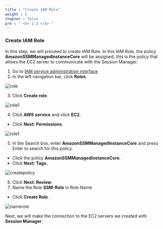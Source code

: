 ```yaml
---
title : "Create IAM Role"
weight : 2
chapter : false
pre : " <b> 2.2 </b> "
---
```


### Create IAM Role

In this step, we will proceed to create IAM Role. In this IAM Role, the policy **AmazonSSMManagedInstanceCore** will be assigned, this is the policy that allows the EC2 server to communicate with the Session Manager.

1. Go to [IAM service administration interface](https://console.aws.amazon.com/iamv2/)
2. In the left navigation bar, click **Roles**.

![role](/images/2.prerequisite/038-iamrole.png)

3. Click **Create role**.

![role1](/images/2.prerequisite/039-iamrole.png)

4. Click **AWS service** and click **EC2**.
  + Click **Next: Permissions**.

![role1](/images/2.prerequisite/40-iamrole.png)

5. In the Search box, enter **AmazonSSMManagedInstanceCore** and press Enter to search for this policy.
  + Click the policy **AmazonSSMManagedInstanceCore**.
  + Click **Next: Tags.**

![createpolicy](/images/2.prerequisite/041-iamrole.png)

6. Click **Next: Review**.
7. Name the Role **SSM-Role** in Role Name
  + Click **Create Role** \.

![namerole](/images/2.prerequisite/042-iamrole.png)

Next, we will make the connection to the EC2 servers we created with **Session Manager**.